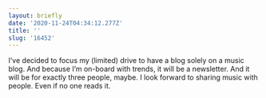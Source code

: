 ```yaml
---
layout: briefly
date: '2020-11-24T04:34:12.277Z'
title: ''
slug: '16452'
---
```

I’ve decided to focus my (limited) drive to have a blog solely on a music blog. And because I’m on-board with trends, it will be a newsletter. And it will be for exactly three people, maybe. I look forward to sharing music with people. Even if no one reads it. 
